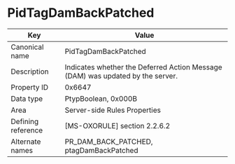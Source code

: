 # PidTagDamBackPatched

| Key | Value |
|---|---|
| Canonical name | PidTagDamBackPatched |
| Description | Indicates whether the Deferred Action Message (DAM) was updated by the server. |
| Property ID | 0x6647 |
| Data type | PtypBoolean, 0x000B |
| Area | Server-side Rules Properties |
| Defining reference | [MS-OXORULE] section 2.2.6.2 |
| Alternate names | PR_DAM_BACK_PATCHED, ptagDamBackPatched |
